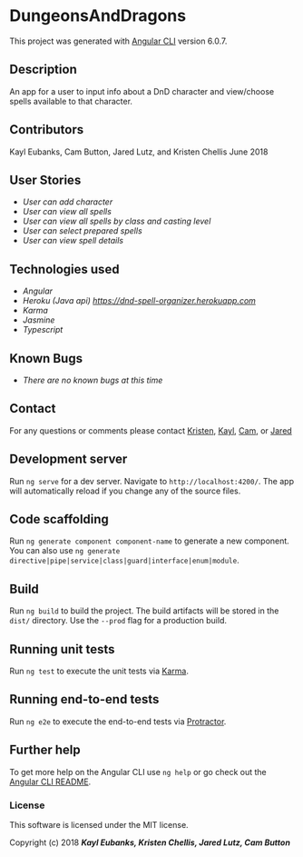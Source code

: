 # DungeonsAndDragons

This project was generated with [Angular CLI](https://github.com/angular/angular-cli) version 6.0.7.

## Description
An app for a user to input info about a DnD character and view/choose spells available to that character.

## Contributors

Kayl Eubanks, Cam Button, Jared Lutz, and Kristen Chellis June 2018

## User Stories
* _User can add character_
* _User can view all spells_
* _User can view all spells by class and casting level_
* _User can select prepared spells_
* _User can view spell details_

## Technologies used
* _Angular_
* _Heroku (Java api) https://dnd-spell-organizer.herokuapp.com_
* _Karma_
* _Jasmine_
* _Typescript_

## Known Bugs
* _There are no known bugs at this time_

## Contact
For any questions or comments please contact [Kristen](mailto:peanutster@gmail.com), [Kayl](mailto:kayleubanks@gmail.com),
[Cam](mailto:csbutton01@hotmail.com),
or [Jared](mailto:jaredspecjr@gmail.com)

## Development server

Run `ng serve` for a dev server. Navigate to `http://localhost:4200/`. The app will automatically reload if you change any of the source files.

## Code scaffolding

Run `ng generate component component-name` to generate a new component. You can also use `ng generate directive|pipe|service|class|guard|interface|enum|module`.

## Build

Run `ng build` to build the project. The build artifacts will be stored in the `dist/` directory. Use the `--prod` flag for a production build.

## Running unit tests

Run `ng test` to execute the unit tests via [Karma](https://karma-runner.github.io).

## Running end-to-end tests

Run `ng e2e` to execute the end-to-end tests via [Protractor](http://www.protractortest.org/).

## Further help

To get more help on the Angular CLI use `ng help` or go check out the [Angular CLI README](https://github.com/angular/angular-cli/blob/master/README.md).

### License

This software is licensed under the MIT license.

Copyright (c) 2018 ****_Kayl Eubanks, Kristen Chellis, Jared Lutz, Cam Button_****
